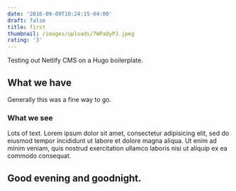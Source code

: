 ```yaml
---
date: '2016-09-09T10:24:15-04:00'
draft: false
title: first
thumbnail: /images/uploads/7WPaOyPJ.jpeg
rating: '3'
---
```


Testing out Netlify CMS on a Hugo boilerplate.

## What we have
Generally this was a fine way to go. 

### What we see
Lots of text. Lorem ipsum dolor sit amet, consectetur adipisicing elit, sed do eiusmod tempor incididunt ut labore et dolore magna aliqua. Ut enim ad minim veniam, quis nostrud exercitation ullamco laboris nisi ut aliquip ex ea commodo consequat.

## Good evening and goodnight.


